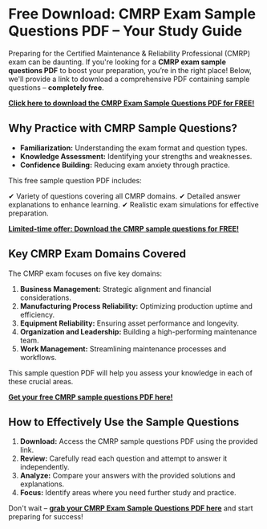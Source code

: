 # Free Download: CMRP Exam Sample Questions PDF – Your Study Guide

Preparing for the Certified Maintenance & Reliability Professional (CMRP) exam can be daunting. If you're looking for a **CMRP exam sample questions PDF** to boost your preparation, you’re in the right place! Below, we'll provide a link to download a comprehensive PDF containing sample questions – **completely free**.

[**Click here to download the CMRP Exam Sample Questions PDF for FREE!**](https://udemywork.com/cmrp-exam-sample-questions-pdf)

## Why Practice with CMRP Sample Questions?

*   **Familiarization:** Understanding the exam format and question types.
*   **Knowledge Assessment:** Identifying your strengths and weaknesses.
*   **Confidence Building:** Reducing exam anxiety through practice.

This free sample question PDF includes:

✔ Variety of questions covering all CMRP domains.
✔ Detailed answer explanations to enhance learning.
✔ Realistic exam simulations for effective preparation.

[**Limited-time offer: Download the CMRP sample questions for FREE!**](https://udemywork.com/cmrp-exam-sample-questions-pdf)

## Key CMRP Exam Domains Covered

The CMRP exam focuses on five key domains:

1.  **Business Management:** Strategic alignment and financial considerations.
2.  **Manufacturing Process Reliability:** Optimizing production uptime and efficiency.
3.  **Equipment Reliability:** Ensuring asset performance and longevity.
4.  **Organization and Leadership:** Building a high-performing maintenance team.
5.  **Work Management:** Streamlining maintenance processes and workflows.

This sample question PDF will help you assess your knowledge in each of these crucial areas.

[**Get your free CMRP sample questions PDF here!**](https://udemywork.com/cmrp-exam-sample-questions-pdf)

## How to Effectively Use the Sample Questions

1.  **Download:** Access the CMRP sample questions PDF using the provided link.
2.  **Review:** Carefully read each question and attempt to answer it independently.
3.  **Analyze:** Compare your answers with the provided solutions and explanations.
4.  **Focus:** Identify areas where you need further study and practice.

Don't wait – **[grab your CMRP Exam Sample Questions PDF here](https://udemywork.com/cmrp-exam-sample-questions-pdf)** and start preparing for success!
